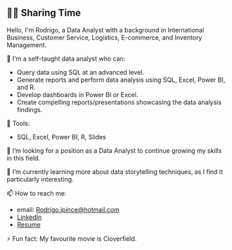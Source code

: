 ## 😶‍🌫️ Sharing Time

Hello, I'm Rodrigo, a Data Analyst with a background in International Business, Customer Service, Logistics, E-commerce, and Inventory Management.

🫡  I'm a self-taught data analyst who can:

- Query data using SQL at an advanced level.
- Generate reports and perform data analysis using SQL, Excel, Power BI, and R.
- Develop dashboards in Power BI or Excel.
- Create compelling reports/presentations showcasing the data analysis findings.


🔨  Tools:


- SQL, Excel, Power BI, R, Slides



🔭  I’m looking for a position as a Data Analyst to continue growing my skills in this field.

🌱  I’m currently learning more about data storytelling techniques, as I find it particularly interesting.

📫  How to reach me: 
- email: Rodrigo.ipince@hotmail.com
- [LinkedIn](https://www.linkedin.com/in/rodrigo-ipince/)
- [Resume](https://github.com/user-attachments/files/21357087/CV.-.ENG.-.Rodrigo.Ipince.Ramirez.pdf)

⚡ Fun fact: My favourite movie is Cloverfield.

<!--
**Memesls/Memesls** is a ✨ _special_ ✨ repository because its `README.md` (this file) appears on your GitHub profile.

Here are some ideas to get you started:

- 🔭 I’m currently working on ...
- 🌱 I’m currently learning ...
- 👯 I’m looking to collaborate on ...
- 🤔 I’m looking for help with ...
- 💬 Ask me about ...
- 📫 How to reach me: ...
- 😄 Pronouns: ...
- ⚡ Fun fact: ...
-->
